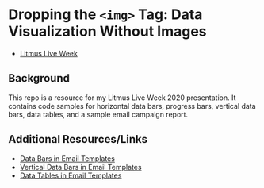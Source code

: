 # Dropping the `<img>` Tag: Data Visualization Without Images

* [Litmus Live Week](https://www.litmus.com/conference/week/)

## Background

This repo is a resource for my Litmus Live Week 2020 presentation. It contains code samples for horizontal data bars, progress bars, vertical data bars, data tables, and a sample email campaign report.

## Additional Resources/Links

* [Data Bars in Email Templates](https://github.com/bdjang/data-bars-email-templates)
* [Vertical Data Bars in Email Templates](https://github.com/bdjang/vertical-bars-email-templates)
* [Data Tables in Email Templates](https://github.com/bdjang/data-email-templates)